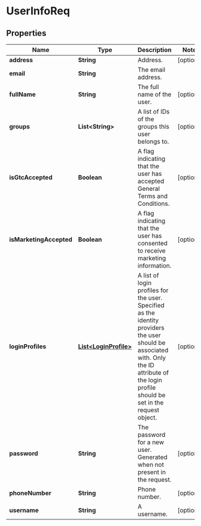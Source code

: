 
# UserInfoReq

## Properties
Name | Type | Description | Notes
------------ | ------------- | ------------- | -------------
**address** | **String** | Address. |  [optional]
**email** | **String** | The email address. | 
**fullName** | **String** | The full name of the user. |  [optional]
**groups** | **List&lt;String&gt;** | A list of IDs of the groups this user belongs to. |  [optional]
**isGtcAccepted** | **Boolean** | A flag indicating that the user has accepted General Terms and Conditions. |  [optional]
**isMarketingAccepted** | **Boolean** | A flag indicating that the user has consented to receive marketing information. |  [optional]
**loginProfiles** | [**List&lt;LoginProfile&gt;**](LoginProfile.md) | A list of login profiles for the user. Specified as the identity providers the user should be associated with. Only the ID attribute of the login profile should be set in the request object. |  [optional]
**password** | **String** | The password for a new user. Generated when not present in the request. |  [optional]
**phoneNumber** | **String** | Phone number. |  [optional]
**username** | **String** | A username. |  [optional]



